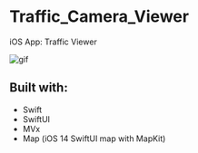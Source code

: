 # Traffic_Camera_Viewer
iOS App: Traffic Viewer

![gif](clip.gif)

## Built with:
* Swift
* SwiftUI
* MVx
* Map (iOS 14 SwiftUI map with MapKit)
